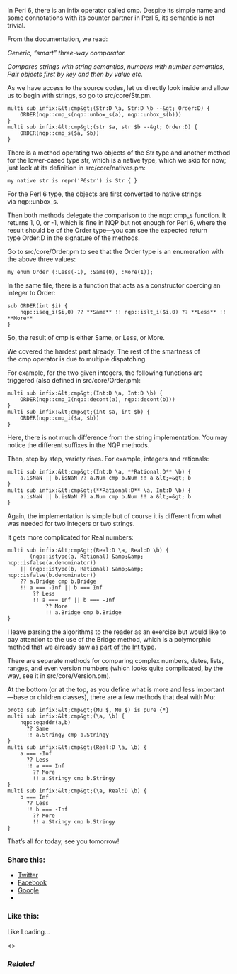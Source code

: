 In Perl 6, there is an infix operator called cmp. Despite its simple name and some connotations with its counter partner in Perl 5, its semantic is not trivial.

From the documentation, we read:

_Generic, “smart” three-way comparator._

_Compares strings with string semantics, numbers with number semantics, Pair objects first by key and then by value etc._

As we have access to the source codes, let us directly look inside and allow us to begin with strings, so go to src/core/Str.pm.

	multi sub infix:&lt;cmp&gt;(Str:D \a, Str:D \b --&gt; Order:D) {
	    ORDER(nqp::cmp_s(nqp::unbox_s(a), nqp::unbox_s(b)))
	}
	multi sub infix:&lt;cmp&gt;(str $a, str $b --&gt; Order:D) {
	    ORDER(nqp::cmp_s($a, $b))
	}

There is a method operating two objects of the Str type and another method for the lower-cased type str, which is a native type, which we skip for now; just look at its definition in src/core/natives.pm:

	my native str is repr('P6str') is Str { }

For the Perl 6 type, the objects are first converted to native strings via nqp::unbox\_s.

Then both methods delegate the comparison to the nqp::cmp\_s function. It returns 1, 0, or -1, which is fine in NQP but not enough for Perl 6, where the result should be of the Order type—you can see the expected return type Order:D in the signature of the methods.

Go to src/core/Order.pm to see that the Order type is an enumeration with the above three values:

	my enum Order (:Less(-1), :Same(0), :More(1));

In the same file, there is a function that acts as a constructor coercing an integer to Order:

	sub ORDER(int $i) {
	    nqp::iseq_i($i,0) ?? **Same** !! nqp::islt_i($i,0) ?? **Less** !! **More**
	}

So, the result of cmp is either Same, or Less, or More.

We covered the hardest part already. The rest of the smartness of the cmp operator is due to multiple dispatching.

For example, for the two given integers, the following functions are triggered (also defined in src/core/Order.pm):

	multi sub infix:&lt;cmp&gt;(Int:D \a, Int:D \b) {
	    ORDER(nqp::cmp_I(nqp::decont(a), nqp::decont(b)))
	}
	multi sub infix:&lt;cmp&gt;(int $a, int $b) {
	    ORDER(nqp::cmp_i($a, $b))
	}

Here, there is not much difference from the string implementation. You may notice the different suffixes in the NQP methods.

Then, step by step, variety rises. For example, integers and rationals:

	multi sub infix:&lt;cmp&gt;(Int:D \a, **Rational:D** \b) {
	    a.isNaN || b.isNaN ?? a.Num cmp b.Num !! a &lt;=&gt; b
	}
	multi sub infix:&lt;cmp&gt;(**Rational:D** \a, Int:D \b) {
	    a.isNaN || b.isNaN ?? a.Num cmp b.Num !! a &lt;=&gt; b
	}

Again, the implementation is simple but of course it is different from what was needed for two integers or two strings.

It gets more complicated for Real numbers:

	multi sub infix:&lt;cmp&gt;(Real:D \a, Real:D \b) {
	       (nqp::istype(a, Rational) &amp;&amp; nqp::isfalse(a.denominator))
	    || (nqp::istype(b, Rational) &amp;&amp; nqp::isfalse(b.denominator))
	    ?? a.Bridge cmp b.Bridge
	    !! a === -Inf || b === Inf
	        ?? Less
	        !! a === Inf || b === -Inf
	            ?? More
	            !! a.Bridge cmp b.Bridge
	}

I leave parsing the algorithms to the reader as an exercise but would like to pay attention to the use of the Bridge method, which is a polymorphic method that we already saw as [part of the Int type.][1]

There are separate methods for comparing complex numbers, dates, lists, ranges, and even version numbers (which looks quite complicated, by the way, see it in src/core/Version.pm).

At the bottom (or at the top, as you define what is more and less important—base or children classes), there are a few methods that deal with Mu:

	proto sub infix:&lt;cmp&gt;(Mu $, Mu $) is pure {*}
	multi sub infix:&lt;cmp&gt;(\a, \b) {
	    nqp::eqaddr(a,b)
	      ?? Same
	      !! a.Stringy cmp b.Stringy
	}
	multi sub infix:&lt;cmp&gt;(Real:D \a, \b) {
	    a === -Inf
	      ?? Less
	      !! a === Inf
	        ?? More
	        !! a.Stringy cmp b.Stringy
	}
	multi sub infix:&lt;cmp&gt;(\a, Real:D \b) {
	    b === Inf
	      ?? Less
	      !! b === -Inf
	        ?? More
	        !! a.Stringy cmp b.Stringy
	}

That’s all for today, see you tomorrow!

### Share this:

* [Twitter][2]
* [Facebook][3]
* [Google][4]
*

### Like this:

Like Loading...

<>

### _Related_

  [1]: https://perl6.online/2018/01/17/28-exploring-the-int-type-in-perl-6-part-1/
  [2]: https://perl6.online/2018/01/22/33-the-cmp-infix-in-perl-6/?share=twitter "Click to share on Twitter"
  [3]: https://perl6.online/2018/01/22/33-the-cmp-infix-in-perl-6/?share=facebook "Click to share on Facebook"
  [4]: https://perl6.online/2018/01/22/33-the-cmp-infix-in-perl-6/?share=google-plus-1 "Click to share on Google+"